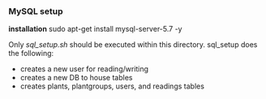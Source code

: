 ### MySQL setup

**installation** sudo apt-get install mysql-server-5.7 -y


Only *sql_setup.sh* should be executed within this directory. sql_setup does the following:
* creates a new user for reading/writing
* creates a new DB to house tables
* creates plants, plantgroups, users, and readings tables